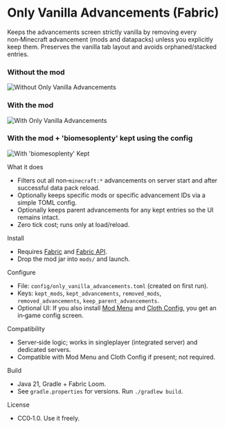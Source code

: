 # Only Vanilla Advancements (Fabric)

Keeps the advancements screen strictly vanilla by removing every non‑Minecraft advancement (mods and datapacks) unless you explicitly keep them. Preserves the vanilla tab layout and avoids orphaned/stacked entries.

### Without the mod
![Without Only Vanilla Advancements](https://cdn.modrinth.com/data/cached_images/6d42aa1212d0f3a8819ba78870a043ce0cb070de.png)

### With the mod
![With Only Vanilla Advancements](https://cdn.modrinth.com/data/cached_images/b950039e6220302c08de1b2bdf23de36e2d4e475.png)

### With the mod + 'biomesoplenty' kept using the config
![With 'biomesoplenty' Kept](https://cdn.modrinth.com/data/cached_images/c7ecd782e4a30f2b2b9a14a858ff6ac23d2accbd.png)

What it does
- Filters out all non‑`minecraft:*` advancements on server start and after successful data pack reload.
- Optionally keeps specific mods or specific advancement IDs via a simple TOML config.
- Optionally keeps parent advancements for any kept entries so the UI remains intact.
- Zero tick cost; runs only at load/reload.

Install
- Requires [Fabric](https://fabricmc.net/) and [Fabric API](https://modrinth.com/mod/fabric-api).
- Drop the mod jar into `mods/` and launch.

Configure
- File: `config/only_vanilla_advancements.toml` (created on first run).
- Keys: `kept_mods`, `kept_advancements`, `removed_mods`, `removed_advancements`, `keep_parent_advancements`.
- Optional UI: If you also install [Mod Menu](https://modrinth.com/mod/modmenu) and [Cloth Config](https://modrinth.com/mod/cloth-config), you get an in‑game config screen.

Compatibility
- Server‑side logic; works in singleplayer (integrated server) and dedicated servers.
- Compatible with Mod Menu and Cloth Config if present; not required.

Build
- Java 21, Gradle + Fabric Loom.
- See `gradle.properties` for versions. Run `./gradlew build`.

License
- CC0‑1.0. Use it freely.
